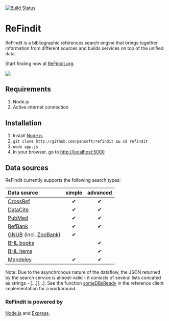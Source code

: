 [![Build Status](https://travis-ci.org/Biserkov/refindit.svg?branch=master)](https://travis-ci.org/Biserkov/refindit)

# ReFindit #

ReFindit is a bibliographic references search engine that brings together information from different sources and builds services on top of the unified data.

Start finding now at [ReFindit.org](http://refindit.org).


![](https://raw.github.com/pensoft/refindit/master/client/i/refindit-architecture.png)


## Requirements ##

1. Node.js
2. Active internet connection

## Installation ##

1. Install <a href="http://nodejs.org/download/">Node.js</a>
2. `git clone http://github.com/pensoft/refindit && cd refindit`
3. `node app.js`
4. In your browser, go to [http://localhost:5000](http://localhost:5000)

## Data sources ##
ReFindit currently supports the following search types:

| Data source   | simple | advanced |
| :------------ |:------:| :-------:|
| [CrossRef](http://crossref.org/)             | ✔      |  ✔       |
| [DataCite](http://datacite.org/)             | ✔      |  ✔       |
| [PubMed](http://www.ncbi.nlm.nih.gov/pubmed)             | ✔      |  ✔       |
| [RefBank](http://refbank.org/)             | ✔      |  ✔       |
| [GNUB](http://www.globalnames.org/GNUB "Global Names Usage Bank") (incl. [ZooBank](http://zoobank.org/ "The Official Registry of Zoological Nomenclature"))             | ✔      |          |
| [BHL books](http://www.biodiversitylibrary.org/ "Biodiversity Heritage Library")             |        |  ✔       |
| [BHL items](http://www.biodiversitylibrary.org/ "Biodiversity Heritage Library")             |        |  ✔       |
| [Mendeley](http://www.mendeley.com/)             | ✔      |  ✔       |


Note: Due to the asynchronous nature of the dataflow, the JSON returned by the search service is almost-valid - it consists of several lists concated as strings - [...][...]. See the function [someDBsReady](https://github.com/pensoft/refindit/blob/master/client/client.js#L188) in the reference client implementation for a workaround.

 
### ReFindit is powered by ###

[Node.js](http://nodejs.org/) and [Express](http://expressjs.com/).
